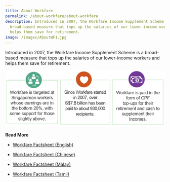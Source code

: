```yaml
---
title: About Workfare
permalink: /about-workfare/about-workfare
description: Introduced in 2007, the Workfare Income Supplement Scheme is a
  broad-based measure that tops up the salaries of our lower-income workers and
  helps them save for retirement.
image: /images/AboutWF1.jpg
---
```

Introduced in 2007, the Workfare Income Supplement Scheme is a broad-based measure that tops up the salaries of our lower-income workers and helps them save for retirement.

![Alt text for image on Isomer site](/images/About%20Workfare/AboutWF2.png)

**Read More**

* [Workfare Factsheet (English)](/files/Workfare%20Factsheet%20(English).pdf)

* [Workfare Factsheet (Chinese)](/files/Workfare%20Factsheet%20(Chinese).pdf)

* [Workfare Factsheet (Malay)](/files/Workfare%20Factsheet%20(Malay).pdf)

* [Workfare Factsheet (Tamil)](/files/Workfare%20Factsheet%20(Tamil).pdf)
